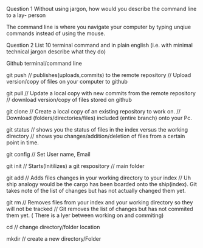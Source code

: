 Question 1 
Without using jargon, how would you describe the command line to a lay- person 

The command line is where you navigate your computer by typing unqiue commands instead of using the mouse.

Question 2
List 10 terminal command and in plain english (i.e. with minimal technical jargon describe what they do)

Github terminal/command line

git push // publishes(uploads,commits)  to the remote repository // Upload version/copy of files on your computer to github

git pull // Update a local copy with new commits from the remote repository // download version/copy of files stored on github

git clone // Create a local copy of an existing repository to work on. // Download (folders/directories/files) included (entire branch) onto your Pc.

git status // shows you the status of files in the index versus the working directory // shows you changes/addition/deletion of files from a certain point in time.

git config // Set User name, Email

git init // Starts(Initilizes) a git respository // main folder

git add // Adds files changes in your working directory to your index // Uh ship analogy would be the cargo has been boarded onto the ship(index). Git takes note of the list of changes but has not actually changed them yet.

git rm // Removes files from your index and your working directory so they will not be tracked // Git removes the list of changes but has not commited them yet. ( There is a lyer between working on and commiting)

cd // change directory/folder location

mkdir // create a new directory/Folder
  